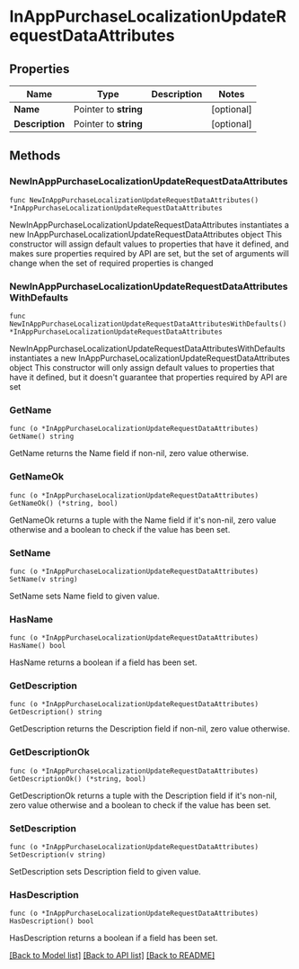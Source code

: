 # InAppPurchaseLocalizationUpdateRequestDataAttributes

## Properties

Name | Type | Description | Notes
------------ | ------------- | ------------- | -------------
**Name** | Pointer to **string** |  | [optional] 
**Description** | Pointer to **string** |  | [optional] 

## Methods

### NewInAppPurchaseLocalizationUpdateRequestDataAttributes

`func NewInAppPurchaseLocalizationUpdateRequestDataAttributes() *InAppPurchaseLocalizationUpdateRequestDataAttributes`

NewInAppPurchaseLocalizationUpdateRequestDataAttributes instantiates a new InAppPurchaseLocalizationUpdateRequestDataAttributes object
This constructor will assign default values to properties that have it defined,
and makes sure properties required by API are set, but the set of arguments
will change when the set of required properties is changed

### NewInAppPurchaseLocalizationUpdateRequestDataAttributesWithDefaults

`func NewInAppPurchaseLocalizationUpdateRequestDataAttributesWithDefaults() *InAppPurchaseLocalizationUpdateRequestDataAttributes`

NewInAppPurchaseLocalizationUpdateRequestDataAttributesWithDefaults instantiates a new InAppPurchaseLocalizationUpdateRequestDataAttributes object
This constructor will only assign default values to properties that have it defined,
but it doesn't guarantee that properties required by API are set

### GetName

`func (o *InAppPurchaseLocalizationUpdateRequestDataAttributes) GetName() string`

GetName returns the Name field if non-nil, zero value otherwise.

### GetNameOk

`func (o *InAppPurchaseLocalizationUpdateRequestDataAttributes) GetNameOk() (*string, bool)`

GetNameOk returns a tuple with the Name field if it's non-nil, zero value otherwise
and a boolean to check if the value has been set.

### SetName

`func (o *InAppPurchaseLocalizationUpdateRequestDataAttributes) SetName(v string)`

SetName sets Name field to given value.

### HasName

`func (o *InAppPurchaseLocalizationUpdateRequestDataAttributes) HasName() bool`

HasName returns a boolean if a field has been set.

### GetDescription

`func (o *InAppPurchaseLocalizationUpdateRequestDataAttributes) GetDescription() string`

GetDescription returns the Description field if non-nil, zero value otherwise.

### GetDescriptionOk

`func (o *InAppPurchaseLocalizationUpdateRequestDataAttributes) GetDescriptionOk() (*string, bool)`

GetDescriptionOk returns a tuple with the Description field if it's non-nil, zero value otherwise
and a boolean to check if the value has been set.

### SetDescription

`func (o *InAppPurchaseLocalizationUpdateRequestDataAttributes) SetDescription(v string)`

SetDescription sets Description field to given value.

### HasDescription

`func (o *InAppPurchaseLocalizationUpdateRequestDataAttributes) HasDescription() bool`

HasDescription returns a boolean if a field has been set.


[[Back to Model list]](../README.md#documentation-for-models) [[Back to API list]](../README.md#documentation-for-api-endpoints) [[Back to README]](../README.md)


